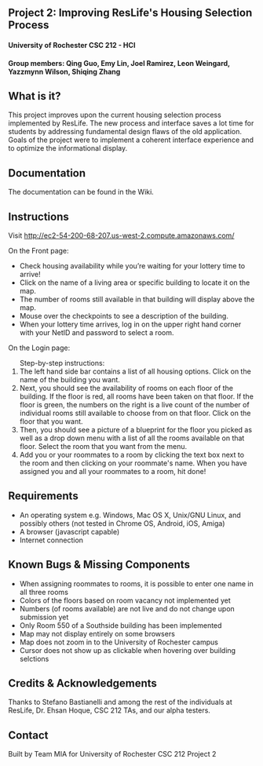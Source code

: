 <h2>Project 2: Improving ResLife's Housing Selection Process</h2>
<h4>University of Rochester CSC 212 - HCI</h4>
<h4>Group members: Qing Guo, Emy Lin, Joel Ramirez, Leon Weingard, Yazzmynn Wilson, Shiqing Zhang</h4>

What is it?
-----------
This project improves upon the current housing selection process implemented by ResLife.
The new process and interface saves a lot time for students by addressing fundamental design flaws of the old application. 
Goals of the project were to implement a coherent interface experience and to optimize the informational display.

Documentation
-------------
The documentation can be found in the Wiki.

Instructions
------------
Visit http://ec2-54-200-68-207.us-west-2.compute.amazonaws.com/

On the Front page:
<ul>
<li>Check housing availability while you’re waiting for your lottery time to arrive!</li>
<li>Click on the name of a living area or specific building to locate it on the map.</li>
<li>The number of rooms still available in that building will display above the map. </li>
<li>Mouse over the checkpoints to see a description of the building.</li>
<li>When your lottery time arrives, log in on the upper right hand corner with your NetID and password to select a room.</li>
</ul>

On the Login page:
<ol>
Step-by-step instructions:
<li>The left hand side bar contains a list of all housing options. Click on the name of the building you want. </li>
<li>Next, you should see the availability of rooms on each floor of the building. If the floor is red, all rooms have been taken on that floor. If the floor is green, the numbers on the right is a live count of the number of individual rooms still available to choose from on that floor. Click on the floor that you want.</li>
<li>Then, you should see a picture of a blueprint for the floor you picked as well as a drop down menu with a list of all the rooms available on that floor. Select the room that you want from the menu.</li>
<li>Add you or your roommates to a room by clicking the text box next to the room and then clicking on your roommate's name. When you have assigned you and all your roommates to a room, hit done! </li>
</ol>

Requirements
------------
<ul> 
<li>An operating system e.g. Windows, Mac OS X, Unix/GNU Linux, and possibly others (not tested in Chrome OS, Android, iOS, Amiga) </li>
<li>A browser (javascript capable)</li>
<li>Internet connection</li>
</ul>

Known Bugs & Missing Components
-------------------------------
<ul>
<li>When assigning roommates to rooms, it is possible to enter one name in all three rooms</li>
<li>Colors of the floors based on room vacancy not implemented yet</li>
<li>Numbers (of rooms available) are not live and do not change upon submission yet</li>
<li>Only Room 550 of a Southside building has been implemented</li>
<li>Map may not display entirely on some browsers</li>
<li>Map does not zoom in to the University of Rochester campus</li>
<li>Cursor does not show up as clickable when hovering over building selctions</li>
</ul>

Credits & Acknowledgements
--------------------------
Thanks to Stefano Bastianelli and among the rest of the individuals at ResLife, Dr. Ehsan Hoque, CSC 212 TAs, and our alpha testers.

Contact
-------
Built by Team MIA for University of Rochester CSC 212 Project 2
